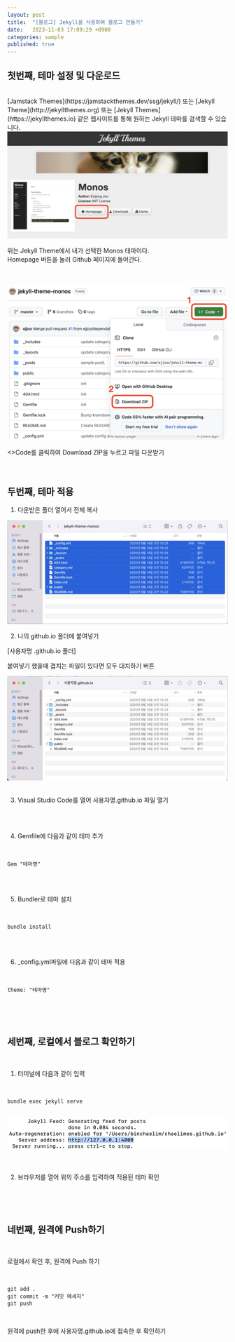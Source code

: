 ```yaml
---
layout: post
title:  "[블로그] Jekyll을 사용하여 블로그 만들기"
date:   2023-11-03 17:09:29 +0900
categories: sample
published: true
---
```


## 첫번째, 테마 설정 및 다운로드 
<br>
[Jamstack Themes](https://jamstackthemes.dev/ssg/jekyll/) 또는 [Jekyll Theme](http://jekyllthemes.org) 또는 [Jekyll Themes](https://jekyllthemes.io) 같은 웹사이트를 통해 원하는 Jekyll 테마를 검색할 수 있습니다.

<br>


<img src="/images/monos.png">

위는 Jekyll Theme에서 내가 선택한 Monos 테마이다. 
 <br/>
Homepage 버튼을 눌러 Github 페이지에 들어간다. <br><br><br>

<img src="/images/download.png">

<>Code를 클릭하여 Download ZIP을 누르고 파일 다운받기<br><br><br>

## 두번째, 테마 적용 
1. 다운받은 폴더 열어서 전체 복사 

<img src="/images/folder.png">



2. 나의 github.io 폴더에 붙여넣기<br>

[사용자명 .github.io 폴더]<br>

붙여넣기 했을때 겹치는 파일이 있다면 모두 대치하기 버튼


<img src="/images/paste.png">
<br><br>

3. Visual Studio Code를 열어 사용자명.github.io 파일 열기

<br><br>

4. Gemfile에 다음과 같이 테마 추가
<br>

```
Gem "테마명"
```

<br><br>

5. Bundler로 테마 설치
<br/>

```
bundle install
```

<br><br>

6. _config.yml파일에 다음과 같이 테마 적용
<br>

```
theme: "테마명"
```

<br><br><br>

## 세번째, 로컬에서 블로그 확인하기

<br>

1. 터미널에 다음과 같이 입력
<br>

```
bundle exec jekyll serve
```

<br>
<img src="/images/exec.png">
<br><br><br>

2. 브라우저를 열어 위의 주소를 입력하여 적용된 테마 확인

<br><br><br>

## 네번째, 원격에 Push하기

<br>

로컬에서 확인 후, 원격에 Push 하기

<br>

```
git add .
git commit -m "커밋 메세지"
git push
```

<br>

원격에 push한 후에 사용자명.github.io에 접속한 후 확인하기



